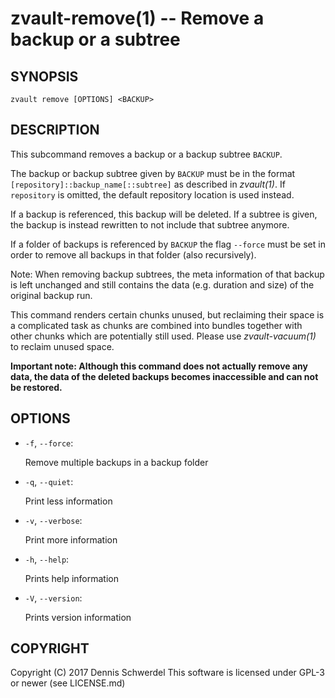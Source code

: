 zvault-remove(1) -- Remove a backup or a subtree
================================================

## SYNOPSIS

`zvault remove [OPTIONS] <BACKUP>`


## DESCRIPTION

This subcommand removes a backup or a backup subtree `BACKUP`.

The backup or backup subtree given by `BACKUP` must be in the format
`[repository]::backup_name[::subtree]` as described in _zvault(1)_.
If `repository` is omitted, the default repository location is used instead.

If a backup is referenced, this backup will be deleted. If a subtree is given,
the backup is instead rewritten to not include that subtree anymore.

If a folder of backups is referenced by `BACKUP` the flag `--force` must be set
in order to remove all backups in that folder (also recursively).

Note: When removing backup subtrees, the meta information of that backup is left
unchanged and still contains the data (e.g. duration and size) of the original
backup run.

This command renders certain chunks unused, but reclaiming their space is a
complicated task as chunks are combined into bundles together with other chunks
which are potentially still used. Please use _zvault-vacuum(1)_ to reclaim
unused space.

**Important note: Although this command does not actually remove any data, the
data of the deleted backups becomes inaccessible and can not be restored.**


## OPTIONS

* `-f`, `--force`:

  Remove multiple backups in a backup folder


* `-q`, `--quiet`:

  Print less information


* `-v`, `--verbose`:

  Print more information


* `-h`, `--help`:

  Prints help information


* `-V`, `--version`:     

  Prints version information


## COPYRIGHT

Copyright (C) 2017  Dennis Schwerdel
This software is licensed under GPL-3 or newer (see LICENSE.md)
